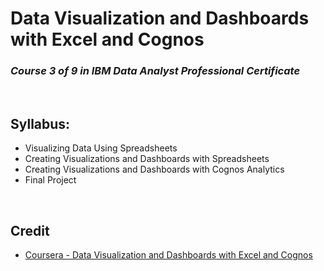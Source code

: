 # Data Visualization and Dashboards with Excel and Cognos
### <i>Course 3 of 9 in IBM Data Analyst Professional Certificate</i>

<br>

## Syllabus:
* Visualizing Data Using Spreadsheets
* Creating Visualizations and Dashboards with Spreadsheets
* Creating Visualizations and Dashboards with Cognos Analytics
* Final Project

<br>

## Credit
* [Coursera - Data Visualization and Dashboards with Excel and Cognos](https://www.coursera.org/learn/data-visualization-dashboards-excel-cognos?specialization=ibm-data-analyst#syllabus)
